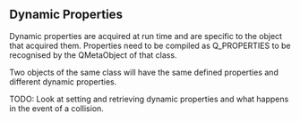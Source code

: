 ## Dynamic Properties

Dynamic properties are acquired at run time and are specific to the object that acquired them. Properties need to be compiled as Q\_PROPERTIES to be recognised by the QMetaObject of that class.

Two objects of the same class will have the same defined properties and different dynamic properties.

TODO: Look at setting and retrieving dynamic properties and what happens in the event of a collision.



